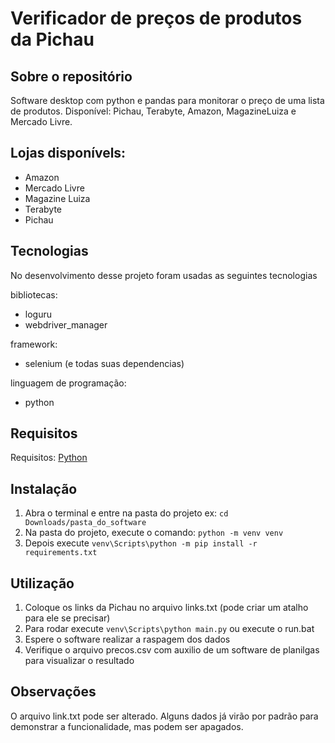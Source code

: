 # Verificador de preços de produtos da Pichau
## Sobre o repositório
Software desktop com python e pandas para monitorar o preço de uma lista de produtos. Disponível: Pichau, Terabyte, Amazon, MagazineLuiza e Mercado Livre.

## Lojas disponívels:
- Amazon
- Mercado Livre
- Magazine Luiza
- Terabyte
- Pichau

## Tecnologias
No desenvolvimento desse projeto foram usadas as seguintes tecnologias

bibliotecas:
- loguru
- webdriver_manager

framework:
- selenium (e todas suas dependencias)

linguagem de programação:
- python

## Requisitos
Requisitos: [Python](https://www.python.org/downloads/)

## Instalação
1. Abra o terminal e entre na pasta do projeto ex: ```cd Downloads/pasta_do_software```
2. Na pasta do projeto, execute o comando: ```python -m venv venv```
3. Depois execute ```venv\Scripts\python -m pip install -r requirements.txt```

## Utilização
1. Coloque os links da Pichau no arquivo links.txt (pode criar um atalho para ele se precisar)
2. Para rodar execute ```venv\Scripts\python main.py``` ou execute o run.bat
3. Espere o software realizar a raspagem dos dados
4. Verifique o arquivo precos.csv com auxilio de um software de planilgas para visualizar o resultado

## Observações
O arquivo link.txt pode ser alterado. Alguns dados já virão por padrão para demonstrar a funcionalidade, mas podem ser apagados.

